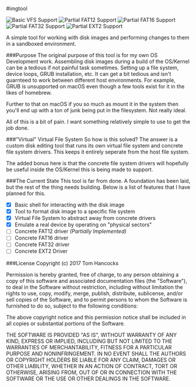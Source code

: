 #imgtool

![Basic VFS Support](https://img.shields.io/badge/VFS-Basic-green.svg)
![Partial FAT12 Support](https://img.shields.io/badge/FAT12-Partial-yellow.svg)
![Partial FAT16 Support](https://img.shields.io/badge/FAT16-None-red.svg)
![Partial FAT32 Support](https://img.shields.io/badge/FAT32-None-red.svg)
![Partial EXT2 Support](https://img.shields.io/badge/ext2-None-red.svg)

A simple tool for working with disk images and performing changes to them in a sandboxed environment.

###Purpose
The original purpose of this tool is for my own OS Development work. Assembling
disk images during a build of the OS/Kernel can be a tedious if not painful task sometimes. Setting up a file system, device loops, GRUB installation, etc. It can get a bit tedious and isn't guarnteed to work between different host environments. For example, GRUB is unsupported on macOS even though a few tools exist for it in the likes of homebrew.

Further to that on macOS if you so much as mount it in the system then you'll end up with a ton of junk being put in the filesystem. Not really ideal.

All of this is a bit of pain. I want something relatively simple to use to get the job done.

###"Virtual" Virtual File System
So how is this solved? The answer is a custom disk editing tool that runs its own virtual file system and concrete file system drivers. This keeps it entirely seperate from the host file system.

The added bonus here is that the concrete file system drivers will hopefully be useful inside the OS/Kernel this is being made to support.

###The Current State
This tool is far from done. A foundation has been laid, but the rest of the thing needs building. Below is a list of features that I have planned for this.

- [x] Basic shell for interacting with the disk image
- [x] Tool to format disk image to a specific file system
- [x] Virtual File System to abstract away from concrete drivers
- [x] Emulate a real device by operating on "physical sectors"
- [ ] Concrete FAT12 driver *(Partially Implemented)*
- [ ] Concrete FAT16 driver
- [ ] Concrete FAT32 driver
- [ ] Concrete EXT2 Driver

###License
Copyright (c) 2017 Tom Hancocks

Permission is hereby granted, free of charge, to any person obtaining a copy
of this software and associated documentation files (the "Software"), to deal
in the Software without restriction, including without limitation the rights
to use, copy, modify, merge, publish, distribute, sublicense, and/or sell
copies of the Software, and to permit persons to whom the Software is
furnished to do so, subject to the following conditions:

The above copyright notice and this permission notice shall be included in all
copies or substantial portions of the Software.

THE SOFTWARE IS PROVIDED "AS IS", WITHOUT WARRANTY OF ANY KIND, EXPRESS OR
IMPLIED, INCLUDING BUT NOT LIMITED TO THE WARRANTIES OF MERCHANTABILITY,
FITNESS FOR A PARTICULAR PURPOSE AND NONINFRINGEMENT. IN NO EVENT SHALL THE
AUTHORS OR COPYRIGHT HOLDERS BE LIABLE FOR ANY CLAIM, DAMAGES OR OTHER
LIABILITY, WHETHER IN AN ACTION OF CONTRACT, TORT OR OTHERWISE, ARISING FROM,
OUT OF OR IN CONNECTION WITH THE SOFTWARE OR THE USE OR OTHER DEALINGS IN THE
SOFTWARE.


